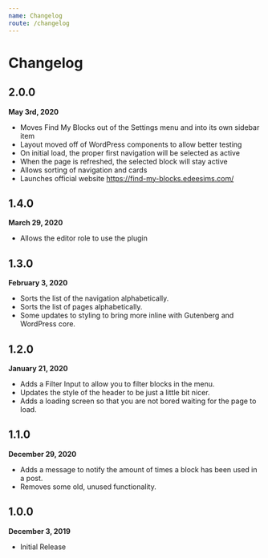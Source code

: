 ```yaml
---
name: Changelog
route: /changelog
---
```


# Changelog

## 2.0.0
**May 3rd, 2020**
- Moves Find My Blocks out of the Settings menu and into its own sidebar item
- Layout moved off of WordPress components to allow better testing
- On initial load, the proper first navigation will be selected as active
- When the page is refreshed, the selected block will stay active
- Allows sorting of navigation and cards
- Launches official website https://find-my-blocks.edeesims.com/

## 1.4.0
**March 29, 2020**
- Allows the editor role to use the plugin

## 1.3.0
**February 3, 2020**
- Sorts the list of the navigation alphabetically.
- Sorts the list of pages alphabetically.
- Some updates to styling to bring more inline with Gutenberg and WordPress
core.

## 1.2.0
**January 21, 2020**
- Adds a Filter Input to allow you to filter blocks in the menu.
- Updates the style of the header to be just a little bit nicer.
- Adds a loading screen so that you are not bored waiting for the page to load.

## 1.1.0
**December 29, 2020**
- Adds a message to notify the amount of times a block has been used in a post.
- Removes some old, unused functionality.

## 1.0.0
**December 3, 2019**
- Initial Release
